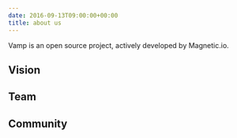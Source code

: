 ```yaml
---
date: 2016-09-13T09:00:00+00:00
title: about us
---
```


Vamp is an open source project, actively developed by Magnetic.io.

## Vision

## Team

## Community